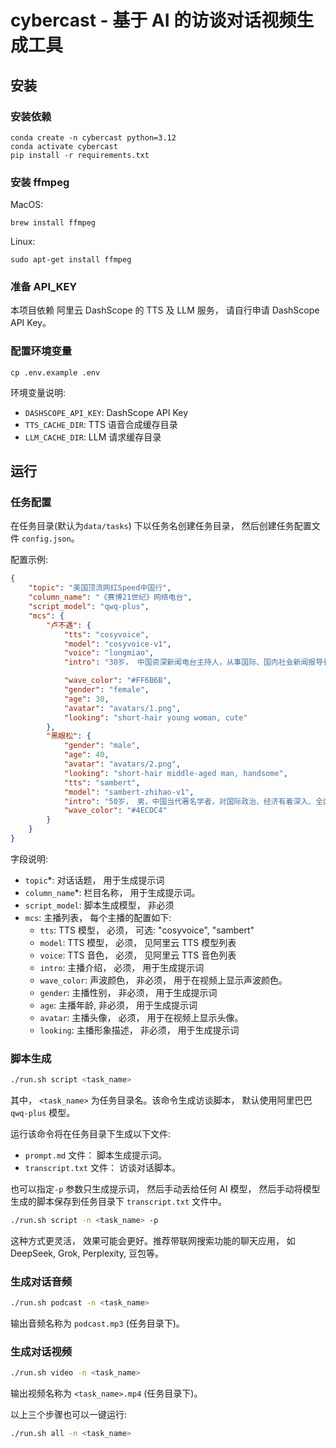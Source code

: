 # cybercast - 基于 AI 的访谈对话视频生成工具

## 安装

### 安装依赖
```
conda create -n cybercast python=3.12
conda activate cybercast
pip install -r requirements.txt
```

### 安装 ffmpeg
MacOS:
```
brew install ffmpeg
```

Linux:
```
sudo apt-get install ffmpeg
```

### 准备 API_KEY 

本项目依赖 阿里云 DashScope 的 TTS 及 LLM 服务， 请自行申请 DashScope API Key。

### 配置环境变量
```
cp .env.example .env
```

环境变量说明:
* `DASHSCOPE_API_KEY`: DashScope API Key
* `TTS_CACHE_DIR`: TTS 语音合成缓存目录
* `LLM_CACHE_DIR`: LLM 请求缓存目录

## 运行

### 任务配置
在任务目录(默认为`data/tasks`) 下以任务名创建任务目录， 然后创建任务配置文件 `config.json`。

配置示例:
```json
{
    "topic": "美国顶流网红Speed中国行", 
    "column_name": "《赛博21世纪》网络电台", 
    "script_model": "qwq-plus",
    "mcs": {
        "卢不遇": {
            "tts": "cosyvoice",
            "model": "cosyvoice-v1", 
            "voice": "longmiao", 
            "intro": "30岁， 中国资深新闻电台主持人，从事国际、国内社会新闻报导长达二十多年，21世纪全球最有影响力的100位女性之一。 思维敏捷、语言风趣活泼。能够与任何人进行自然、有趣的对话，并善于提出一些有趣的问题。", //必须，可用于脚本生成提示词。

            "wave_color": "#FF6B6B", 
            "gender": "female", 
            "age": 30, 
            "avatar": "avatars/1.png", 
            "looking": "short-hair young woman, cute" 
        },
        "黑眼松": {
            "gender": "male",
            "age": 40,
            "avatar": "avatars/2.png",
            "looking": "short-hair middle-aged man, handsome",
            "tts": "sambert",
            "model": "sambert-zhihao-v1",
            "intro": "50岁， 男，中国当代著名学者，对国际政治、经济有着深入、全面的了解。 对于自然和社会事件背后的经济、社会、政治背景均了如指掌，并对其背后的原因、影响都有着深入的理解。 ",
            "wave_color": "#4ECDC4"
        }
    }
}
```

字段说明:
* `topic`*: 对话话题， 用于生成提示词
* `column_name`*: 栏目名称， 用于生成提示词。
* `script_model`: 脚本生成模型， 非必须
* `mcs`: 主播列表， 每个主播的配置如下:
    - `tts`: TTS 模型， 必须， 可选: "cosyvoice", "sambert"
    - `model`: TTS 模型， 必须， 见阿里云 TTS 模型列表
    - `voice`: TTS 音色， 必须， 见阿里云 TTS 音色列表
    - `intro`: 主播介绍， 必须， 用于生成提示词
    - `wave_color`: 声波颜色， 非必须， 用于在视频上显示声波颜色。
    - `gender`: 主播性别， 非必须， 用于生成提示词
    - `age`: 主播年龄, 非必须， 用于生成提示词
    - `avatar`: 主播头像， 必须， 用于在视频上显示头像。
    - `looking`: 主播形象描述， 非必须， 用于生成提示词

### 脚本生成
```bash
./run.sh script <task_name>
```
其中，  `<task_name>` 为任务目录名。该命令生成访谈脚本， 默认使用阿里巴巴 `qwq-plus` 模型。

运行该命令将在任务目录下生成以下文件:
- `prompt.md` 文件： 脚本生成提示词。
- `transcript.txt` 文件： 访谈对话脚本。

也可以指定`-p` 参数只生成提示词， 然后手动丢给任何 AI 模型， 然后手动将模型生成的脚本保存到任务目录下 `transcript.txt` 文件中。
```bash
./run.sh script -n <task_name> -p
``` 
这种方式更灵活， 效果可能会更好。推荐带联网搜索功能的聊天应用， 如 DeepSeek, Grok, Perplexity, 豆包等。 

### 生成对话音频
```bash
./run.sh podcast -n <task_name>
```
输出音频名称为 `podcast.mp3` (任务目录下)。

### 生成对话视频
```bash
./run.sh video -n <task_name>
```
输出视频名称为 `<task_name>.mp4` (任务目录下)。

以上三个步骤也可以一键运行:
```bash
./run.sh all -n <task_name>
```